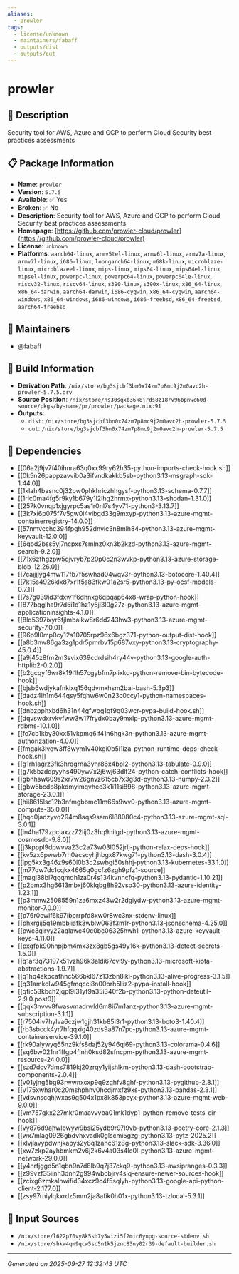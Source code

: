 ```yaml
---
aliases:
  - prowler
tags:
  - license/unknown
  - maintainers/fabaff
  - outputs/dist
  - outputs/out
---
```


# prowler

## 📝 Description

Security tool for AWS, Azure and GCP to perform Cloud Security best practices assessments

## 📋 Package Information

- **Name**: `prowler`
- **Version**: `5.7.5`
- **Available**: ✅ Yes
- **Broken**: ✅ No
- **Description**: Security tool for AWS, Azure and GCP to perform Cloud Security best practices assessments
- **Homepage**: [https://github.com/prowler-cloud/prowler](https://github.com/prowler-cloud/prowler)
- **License**: `unknown`
- **Platforms**: `aarch64-linux`, `armv5tel-linux`, `armv6l-linux`, `armv7a-linux`, `armv7l-linux`, `i686-linux`, `loongarch64-linux`, `m68k-linux`, `microblaze-linux`, `microblazeel-linux`, `mips-linux`, `mips64-linux`, `mips64el-linux`, `mipsel-linux`, `powerpc-linux`, `powerpc64-linux`, `powerpc64le-linux`, `riscv32-linux`, `riscv64-linux`, `s390-linux`, `s390x-linux`, `x86_64-linux`, `x86_64-darwin`, `aarch64-darwin`, `i686-cygwin`, `x86_64-cygwin`, `aarch64-windows`, `x86_64-windows`, `i686-windows`, `i686-freebsd`, `x86_64-freebsd`, `aarch64-freebsd`
## 👥 Maintainers

- @fabaff


## 🔧 Build Information

- **Derivation Path**: `/nix/store/bg3sjcbf3bn0x74zm7p8mc9j2m0avc2h-prowler-5.7.5.drv`
- **Source Position**: `/nix/store/ns30sqxb36k8jrds8z18rv96bpnwc60d-source/pkgs/by-name/pr/prowler/package.nix:91`
- **Outputs**:
  - `dist`:  `/nix/store/bg3sjcbf3bn0x74zm7p8mc9j2m0avc2h-prowler-5.7.5`
  - `out`:  `/nix/store/bg3sjcbf3bn0x74zm7p8mc9j2m0avc2h-prowler-5.7.5`

## 🔗 Dependencies

- [[06a2j9jv7f40ihnra63q0xx99ry62h35-python-imports-check-hook.sh]]
- [[0k5n26pappzavvib0a3ifvndkakkb5sb-python3.13-msgraph-sdk-1.44.0]]
- [[1klah4basnc0j32pw0phkhriczhhgysf-python3.13-schema-0.7.7]]
- [[1rlc0ma4fg5r9ky1b679y1l2ihg2hrmx-python3.13-shodan-1.31.0]]
- [[257k0vnqp1xjgyrpc5as1r0nl7s4yv71-python3-3.13.7]]
- [[3k7xi6p075f7v5gw0i4vibgd33g9mxyp-python3.13-azure-mgmt-containerregistry-14.0.0]]
- [[57nmvcchc394fpgh952dnvic3n8mlh84-python3.13-azure-mgmt-keyvault-12.0.0]]
- [[6qbd2bss5yj7ncpxs7smlnz0kn3b2kzd-python3.13-azure-mgmt-search-9.2.0]]
- [[71x6zfhgzpw5qjvryb7p20p0c2n3wvkp-python3.13-azure-storage-blob-12.26.0]]
- [[7cajjjjyg4mw117fb7f5swhad04wqv3r-python3.13-botocore-1.40.4]]
- [[7k15s4926klx87xr1f5s83fkw01a2sr5-python3.13-py-ocsf-models-0.7.1]]
- [[7s7g039id3fdxw1f6dhnxg6qpqap64x8-wrap-python-hook]]
- [[877bqglha9r7d5i1d1hz1y5jl3l0g27z-python3.13-azure-mgmt-applicationinsights-4.1.0]]
- [[8ld5397ixyr6fjlmbaikw8r6dd243hw3-python3.13-azure-mgmt-security-7.0.0]]
- [[96p9l0mp0cy12s10705rpz96x6bgz371-python-output-dist-hook]]
- [[a8b3nw86ga3zg1pdr5pmrbv15p687vxy-python3.13-cryptography-45.0.4]]
- [[a9j45z8fm2m3svix639cdrdsih4ry44v-python3.13-google-auth-httplib2-0.2.0]]
- [[b2gcqyf6wr8k19l1h57cgybfm7plixkq-python-remove-bin-bytecode-hook]]
- [[bjsb6wdjykafnkixq156qdvmxhsm2bai-bash-5.3p3]]
- [[dadz4lh1m644qsy5fqhw6w0n23c0ccy1-python-namespaces-hook.sh]]
- [[dnbzpphxbd6h31n44gfwbg1qf9q03wcr-pypa-build-hook.sh]]
- [[dqvswdxrvkvfww3w17frydx0bay9mxlp-python3.13-azure-mgmt-rdbms-10.1.0]]
- [[fc7cb1kby30xx51vkpmq6if41n6hgk3n-python3.13-azure-mgmt-authorization-4.0.0]]
- [[fmgak3lvqw3ff8wym1v40kgi0b5i1iza-python-runtime-deps-check-hook.sh]]
- [[g1rh1agrz3fk3hrqgrna3yhr86x4bpi2-python3.13-tabulate-0.9.0]]
- [[g7k5bzddpyyhs490yw7x2j6wj63dlf24-python-catch-conflicts-hook]]
- [[gbhhsw609s2xr7w26gnvz615cb7x3g3d-python3.13-numpy-2.3.2]]
- [[gbw5bcdp8pkdmyimqvhcc3k1i11si898-python3.13-azure-mgmt-storage-23.0.1]]
- [[hii8615lsc12b3nfmgbbmc11m66s9wv0-python3.13-azure-mgmt-compute-35.0.0]]
- [[hqd0jadzyvq294m8aqs9sam6l88080c4-python3.13-azure-mgmt-sql-3.0.1]]
- [[in4ha179zpcjaxzz72lij0z3hq9nilgd-python3.13-azure-mgmt-cosmosdb-9.8.0]]
- [[j3kpppl9dpwvva23c2a73w03l052jrlj-python-relax-deps-hook]]
- [[kv5zx6pwwb7rh0acscyhjhbgx87kwg71-python3.13-dash-3.0.4]]
- [[lpg5kx3g46z9s60l0b3c2swbgi50shhj-python3.13-kubernetes-33.1.0]]
- [[m77qw7dc1cqkx4665q0gcfz6zgh9pfz1-source]]
- [[magi38bl7qgqmqh1za0r4s134kvnncfq-python3.13-pydantic-1.10.21]]
- [[p2pmx3hg6613mbxj60klqbg8h92vsp30-python3.13-azure-identity-1.23.1]]
- [[p3mmw2508559n1za6mxz43w2r2dgiydw-python3.13-azure-mgmt-monitor-7.0.0]]
- [[p76r0cwlf6k97ibprrpfd8xw0r8wc3nx-stdenv-linux]]
- [[phxrgij5q19mbbiiafk3wblw063f3m1r-python3.13-jsonschema-4.25.0]]
- [[pwc3qiryy22aqlawc40c0bc06325hwh1-python3.13-azure-keyvault-keys-4.11.0]]
- [[pxgfpk90hnpjbm4mx3zx8gb5gs49y16k-python3.13-detect-secrets-1.5.0]]
- [[q1ar3q73197k51vzh96k3aldi67cvl9y-python3.13-microsoft-kiota-abstractions-1.9.7]]
- [[q1hq4akpcafhnc566bkl67z13zbn8iki-python3.13-alive-progress-3.1.5]]
- [[q31amkdlw945gfmqcci8n00brh5liiz2-pypa-install-hook]]
- [[qfic53kbch2jqpl9i31yf9a35i340f2b-python3.13-python-dateutil-2.9.0.post0]]
- [[qqk3nvvv8fwasvmadrwld6m8ii7m1anz-python3.13-azure-mgmt-subscription-3.1.1]]
- [[r7504iv7hylva6czjw1gjh31kb85i3r1-python3.13-boto3-1.40.4]]
- [[rb3sbcck4yr7hfqqxig40zds9a87n7pc-python3.13-azure-mgmt-containerservice-39.1.0]]
- [[rk90alywyq65nz9kfs8daj52y946qi69-python3.13-colorama-0.4.6]]
- [[sq6bw021nr1ffgp4flnh0ksd82sfncpm-python3.13-azure-mgmt-resource-24.0.0]]
- [[szd7dcv7dms7819kj20zrqy1yijshlkm-python3.13-dash-bootstrap-components-2.0.4]]
- [[v01yjng5bg93rwwnxcxp9q9zghfv8ghf-python3.13-pygithub-2.8.1]]
- [[v175xwhar0c20mshphnv0hcdjmxfz9xs-python3.13-pandas-2.3.1]]
- [[vdsvnscqhjwxas9g504x1px8k853pcyx-python3.13-azure-mgmt-web-9.0.0]]
- [[vm757gkx227mkr0maavvvba01mk1dyp1-python-remove-tests-dir-hook]]
- [[vy876d9ahwlbwyw9bsi25ydb9r97l9vb-python3.13-poetry-core-2.1.3]]
- [[wx7mlag0926gbdvhxvadk0glscmi5gzg-python3.13-pytz-2025.2]]
- [[xlvjlavypdwnjkapys2y8q1zanc61z8g-python3.13-slack-sdk-3.36.0]]
- [[xw7zkp2ayhbmkm2v6j2k6v4a03s4lc0l-python3.13-azure-mgmt-network-29.0.0]]
- [[y4nrfjggd5n1qbn9n7d8lb9q7j37ckq9-python3.13-awsipranges-0.3.3]]
- [[z99vzf35iinh3dnh2g994wbcbjrv4siq-ensure-newer-sources-hook]]
- [[zcixg6zmkalnwifid34xcz9c4f5sqlyh-python3.13-google-api-python-client-2.177.0]]
- [[zsy97rniylqkxrdz5mm2ja8afik0h01x-python3.13-tzlocal-5.3.1]]

## 📁 Input Sources

- `/nix/store/l622p70vy8k5sh7y5wizi5f2mic6ynpg-source-stdenv.sh`
- `/nix/store/shkw4qm9qcw5sc5n1k5jznc83ny02r39-default-builder.sh`

---
*Generated on 2025-09-27 12:32:43 UTC*
